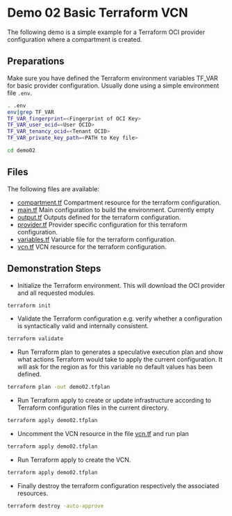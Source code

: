 # **Demo 02** Basic Terraform VCN

The following demo is a simple example for a Terraform OCI provider configuration
where a compartment is created.

## Preparations

Make sure you have defined the Terraform environment variables TF_VAR for basic
provider configuration. Usually done using a simple environment file `.env`.

```bash
. .env
env|grep TF_VAR
TF_VAR_fingerprint=<Fingerprint of OCI Key>
TF_VAR_user_ocid=<User OCID>
TF_VAR_tenancy_ocid=<Tenant OCID>
TF_VAR_private_key_path=<PATH to Key file>

cd demo02
```

## Files

The following files are available:

- [compartment.tf](./compartment.tf) Compartment resource for the terraform configuration.
- [main.tf](./main.tf) Main configuration to build the environment. Currently empty
- [output.tf](./output.tf) Outputs defined for the terraform configuration.
- [provider.tf](./provider.tf) Provider specific configuration for this terraform
  configuration.
- [variables.tf](./variables.tf) Variable file for the terraform configuration.
- [vcn.tf](./vcn.tf) VCN resource for the terraform configuration.

## Demonstration Steps

- Initialize the Terraform environment. This will download the OCI provider and all
requested modules.

```bash
terraform init
```

- Validate the Terraform configuration e.g. verify whether a configuration is
syntactically valid and internally consistent.

```bash
terraform validate
```

- Run Terraform plan to generates a speculative execution plan and show what
  actions Terraform would take to apply the current configuration. It will ask for
  the region as for this variable no default values has been defined.

```bash
terraform plan -out demo02.tfplan
```

- Run Terraform apply to create or update infrastructure according to Terraform
  configuration files in the current directory.

```bash
terraform apply demo02.tfplan
```

- Uncomment the VCN resource in the file [vcn.tf](./vcn.tf) and run plan

```bash
terraform apply demo02.tfplan
```

- Run Terraform apply to create the VCN.

```bash
terraform apply demo02.tfplan
```

- Finally destroy the terraform configuration respectively the associated resources.

```bash
terraform destroy -auto-approve
```
